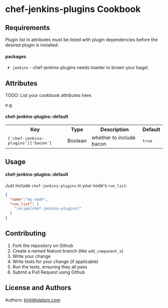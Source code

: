 chef-jenkins-plugins Cookbook
=============================


Requirements
------------
Plugin list in attributes must be listed with plugin dependencies before the desired plugin is installed.

#### packages
- `jenkins` - chef-jenkins-plugins needs toaster to brown your bagel.

Attributes
----------
TODO: List your cookbook attributes here.

e.g.
#### chef-jenkins-plugins::default
<table>
  <tr>
    <th>Key</th>
    <th>Type</th>
    <th>Description</th>
    <th>Default</th>
  </tr>
  <tr>
    <td><tt>['chef-jenkins-plugins']['bacon']</tt></td>
    <td>Boolean</td>
    <td>whether to include bacon</td>
    <td><tt>true</tt></td>
  </tr>
</table>

Usage
-----
#### chef-jenkins-plugins::default

Just include `chef-jenkins-plugins` in your node's `run_list`:

```json
{
  "name":"my_node",
  "run_list": [
    "recipe[chef-jenkins-plugins]"
  ]
}
```

Contributing
------------

1. Fork the repository on Github
2. Create a named feature branch (like `add_component_x`)
3. Write your change
4. Write tests for your change (if applicable)
5. Run the tests, ensuring they all pass
6. Submit a Pull Request using Github

License and Authors
-------------------
Authors: kirkl@slalom.com
